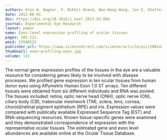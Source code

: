 ```yaml
---
authors: Alex H. Wagner, V. Nikhil Anand, Wan-Heng Wang, Jon E. Chatterton, Duo Sun, Allan R. Shepard, Nasreen Jacobson, Iok-Hou Pang, Adam P. DeLuca, Thomas L. Casavant, Todd E. Scheetz, Robert F. Mullins, Terry A. Braun, Abbot F. Clark
date: 2013-06-01
doi: https://doi.org/10.1016/j.exer.2013.03.004
journal: Experimental Eye Research
layout: paper
name: Exon-level expression profiling of ocular tissues
pages: 105-111
pmid: 23500522
publisher_url: https://www.sciencedirect.com/science/article/pii/S0014483513000584
thumbnail: exon-profiling-eyes.jpg
volume: 111
---
```

The normal gene expression profiles of the tissues in the eye are a valuable resource for considering genes likely to be involved with disease processes. We profiled gene expression in ten ocular tissues from human donor eyes using Affymetrix Human Exon 1.0 ST arrays. Ten different tissues were obtained from six different individuals and RNA was pooled. The tissues included: retina, optic nerve head (ONH), optic nerve (ON), ciliary body (CB), trabecular meshwork (TM), sclera, lens, cornea, choroid/retinal pigment epithelium (RPE) and iris. Expression values were compared with publically available Expressed Sequence Tag (EST) and RNA-sequencing resources. Known tissue-specific genes were examined and they demonstrated correspondence of expression with the representative ocular tissues. The estimated gene and exon level abundances are available online at the Ocular Tissue Database.

